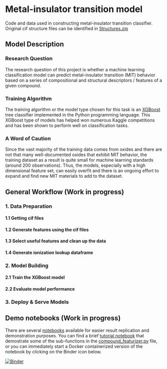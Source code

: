 # Metal-insulator transition model
Code and data used in constructing metal-insulator transition classifier. 
Original cif structure files can be identified in 
[Structures.zip](https://github.com/rpw199912j/mit_model_code/blob/master/data/Structures.zip)

## Model Description
### Research Question
The research question of this project is whether a machine learning classification model can predict metal-insulator 
transition (MIT) behavior  based on a series of compositional and structural descriptors / features of a given compound.

### Training Algorithm
The training algorithm or the model type chosen for this task is an [XGBoost](https://xgboost.readthedocs.io/en/latest/) 
tree classifier implemented in the Python programming language. This XGBoost type of models has helped won numerous 
Kaggle competitions and has been shown to perform well on classification tasks.

### A Word of Caution
Since the vast majority of the training data comes from oxides and there are not that many well-documented oxides that
exhibit MIT behavior, the training dataset as a result is quite small for machine learning standards
(around 200 observations). Thus, the models, especially with a high dimensional feature set, can easily overfit
and there is an ongoing effort to expand and find new MIT materials to add to the dataset.

## General Workflow (Work in progress)
### 1. Data Preparation
#### 1.1 Getting cif files

#### 1.2 Generate features using the cif files

#### 1.3 Select useful features and clean up the data

#### 1.4 Generate ionization lookup dataframe

### 2. Model Building
#### 2.1 Train the XGBoost model

#### 2.2 Evaluate model performance

### 3. Deploy & Serve Models



## Demo notebooks (Work in progress)

There are several [notebooks](https://github.com/rpw199912j/mit_model_code/tree/master/notebooks) 
available for easier result replication and demonstration purposes. You can find a brief [tutorial 
notebook](https://github.com/rpw199912j/mit_model_code/blob/master/notebooks/test_featurizer_sub_functions.ipynb)
that demostrate some of the sub-functions in the 
[compound_featurizer.py](https://github.com/rpw199912j/mit_model_code/blob/master/data/compound_featurizer.py)
file, or you can immediately start a Docker containerized version of the notebook by clicking on the Binder icon below.

[![Binder](https://mybinder.org/badge_logo.svg)](https://mybinder.org/v2/gh/rpw199912j/mit_model_code/master?urlpath=lab/tree/notebooks/test_featurizer_sub_functions.ipynb)
